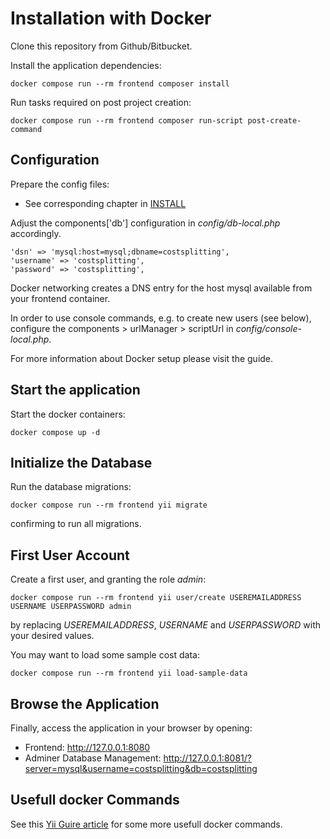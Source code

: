 Installation with Docker
========================

Clone this repository from Github/Bitbucket.

Install the application dependencies:

    docker compose run --rm frontend composer install

Run tasks required on post project creation:

    docker compose run --rm frontend composer run-script post-create-command


Configuration
-------------

Prepare the config files:

* See corresponding chapter in [INSTALL](INSTALL.md)

Adjust the components['db'] configuration in _config/db-local.php_ accordingly.

    'dsn' => 'mysql:host=mysql;dbname=costsplitting',
    'username' => 'costsplitting',
    'password' => 'costsplitting',

Docker networking creates a DNS entry for the host mysql available from your frontend container.

In order to use console commands, e.g. to create new users (see below), configure the components > urlManager > scriptUrl in _config/console-local.php_.

For more information about Docker setup please visit the guide.


Start the application
---------------------

Start the docker containers:

    docker compose up -d


Initialize the Database
-----------------------

Run the database migrations:

    docker compose run --rm frontend yii migrate

confirming to run all migrations.


First User Account
------------------

Create a first user, and granting the role _admin_:

    docker compose run --rm frontend yii user/create USEREMAILADDRESS USERNAME USERPASSWORD admin

by replacing _USEREMAILADDRESS_, _USERNAME_ and _USERPASSWORD_ with your desired values.

You may want to load some sample cost data:

    docker compose run --rm frontend yii load-sample-data


Browse the Application
----------------------

Finally, access the application in your browser by opening:

* Frontend: http://127.0.0.1:8080
* Adminer Database Management: http://127.0.0.1:8081/?server=mysql&username=costsplitting&db=costsplitting


Usefull docker Commands
-----------------------

See this [Yii Guire article](https://www.yiiframework.com/doc/guide/2.0/en/tutorial-docker) for some more usefull docker commands.